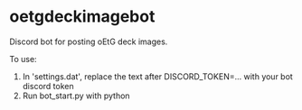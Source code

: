 # oetgdeckimagebot
Discord bot for posting oEtG deck images.

To use:
1. In 'settings.dat', replace the text after DISCORD_TOKEN=... with your bot discord token
2. Run bot_start.py with python
